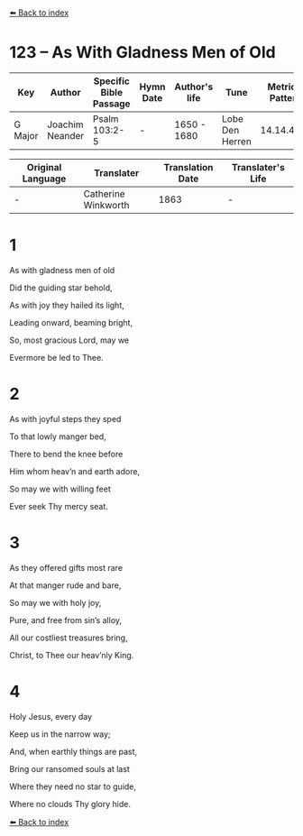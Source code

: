 [⬅️ Back to index](../README.md)

# 123 – As With Gladness Men of Old

Key | Author   | Specific Bible Passage     |Hymn Date |Author's life |Tune |Metrical Pattern   |Composer/Source                                                                                        
-- | --------- | ---------------------------|----------|--------------|-----|-------------------|-------------   
G Major  | Joachim Neander      | Psalm 103:2-5 | -  | 1650 - 1680 | Lobe Den Herren | 14.14.4.7.8 | Chorale Book for England, 1863 

Original Language | Translater | Translation Date   | Translater's Life     
----------------- | --------- | --------------------|-------------   
\-  | Catherine Winkworth      | 1863 | -  | 1827 - 1878 



# 1

As with gladness men of old

Did the guiding star behold,

As with joy they hailed its light,

Leading onward, beaming bright,

So, most gracious Lord, may we

Evermore be led to Thee.



# 2

As with joyful steps they sped

To that lowly manger bed,

There to bend the knee before

Him whom heav’n and earth adore,

So may we with willing feet

Ever seek Thy mercy seat.



# 3

As they offered gifts most rare

At that manger rude and bare,

So may we with holy joy,

Pure, and free from sin’s alloy,

All our costliest treasures bring,

Christ, to Thee our heav’nly King.



# 4

Holy Jesus, every day

Keep us in the narrow way;

And, when earthly things are past,

Bring our ransomed souls at last

Where they need no star to guide,

Where no clouds Thy glory hide.

[⬅️ Back to index](../README.md)
